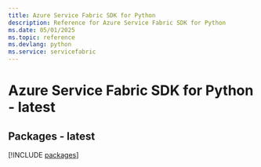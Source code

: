 ```yaml
---
title: Azure Service Fabric SDK for Python
description: Reference for Azure Service Fabric SDK for Python
ms.date: 05/01/2025
ms.topic: reference
ms.devlang: python
ms.service: servicefabric
---
```

# Azure Service Fabric SDK for Python - latest
## Packages - latest
[!INCLUDE [packages](service-fabric-index.md)]